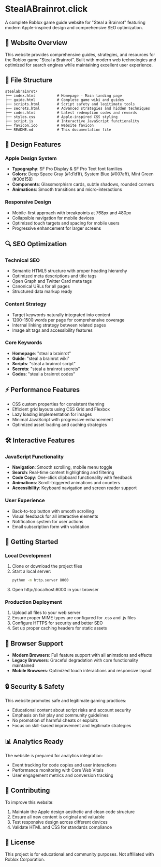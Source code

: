 # StealABrainrot.click

A complete Roblox game guide website for "Steal a Brainrot" featuring modern Apple-inspired design and comprehensive SEO optimization.

## 🎯 Website Overview

This website provides comprehensive guides, strategies, and resources for the Roblox game "Steal a Brainrot". Built with modern web technologies and optimized for search engines while maintaining excellent user experience.

## 📁 File Structure

```
stealabrainrot/
├── index.html          # Homepage - Main landing page
├── guide.html          # Complete game wiki and guides
├── scripts.html        # Script safety and legitimate tools
├── secrets.html        # Advanced strategies and hidden techniques
├── codes.html          # Latest redemption codes and rewards
├── styles.css          # Apple-inspired CSS styling
├── script.js           # Interactive JavaScript functionality
├── favicon.ico         # Website favicon
└── README.md           # This documentation file
```

## 🎨 Design Features

### Apple Design System
- **Typography**: SF Pro Display & SF Pro Text font families
- **Colors**: Deep Space Gray (#1d1d1f), System Blue (#007aff), Mint Green (#30d158)
- **Components**: Glassmorphism cards, subtle shadows, rounded corners
- **Animations**: Smooth transitions and micro-interactions

### Responsive Design
- Mobile-first approach with breakpoints at 768px and 480px
- Collapsible navigation for mobile devices
- Optimized touch targets and spacing for mobile users
- Progressive enhancement for larger screens

## 🔍 SEO Optimization

### Technical SEO
- Semantic HTML5 structure with proper heading hierarchy
- Optimized meta descriptions and title tags
- Open Graph and Twitter Card meta tags
- Canonical URLs for all pages
- Structured data markup ready

### Content Strategy
- Target keywords naturally integrated into content
- 1200-1500 words per page for comprehensive coverage
- Internal linking strategy between related pages
- Image alt tags and accessibility features

### Core Keywords
- **Homepage**: "steal a brainrot"
- **Guide**: "steal a brainrot wiki"
- **Scripts**: "steal a brainrot script"
- **Secrets**: "steal a brainrot secrets"
- **Codes**: "steal a brainrot codes"

## ⚡ Performance Features

- CSS custom properties for consistent theming
- Efficient grid layouts using CSS Grid and Flexbox
- Lazy loading implementation for images
- Minimal JavaScript with progressive enhancement
- Optimized asset loading and caching strategies

## 🛠️ Interactive Features

### JavaScript Functionality
- **Navigation**: Smooth scrolling, mobile menu toggle
- **Search**: Real-time content highlighting and filtering
- **Code Copy**: One-click clipboard functionality with feedback
- **Animations**: Scroll-triggered animations and counters
- **Accessibility**: Keyboard navigation and screen reader support

### User Experience
- Back-to-top button with smooth scrolling
- Visual feedback for all interactive elements
- Notification system for user actions
- Email subscription form with validation

## 🚀 Getting Started

### Local Development
1. Clone or download the project files
2. Start a local server:
   ```bash
   python -m http.server 8000
   ```
3. Open http://localhost:8000 in your browser

### Production Deployment
1. Upload all files to your web server
2. Ensure proper MIME types are configured for .css and .js files
3. Configure HTTPS for security and better SEO
4. Set up proper caching headers for static assets

## 📱 Browser Support

- **Modern Browsers**: Full feature support with all animations and effects
- **Legacy Browsers**: Graceful degradation with core functionality maintained
- **Mobile Browsers**: Optimized touch interactions and responsive layout

## 🔒 Security & Safety

This website promotes safe and legitimate gaming practices:
- Educational content about script risks and account security
- Emphasis on fair play and community guidelines
- No promotion of harmful cheats or exploits
- Focus on skill-based improvement and legitimate strategies

## 📊 Analytics Ready

The website is prepared for analytics integration:
- Event tracking for code copies and user interactions
- Performance monitoring with Core Web Vitals
- User engagement metrics and conversion tracking

## 🤝 Contributing

To improve this website:
1. Maintain the Apple design aesthetic and clean code structure
2. Ensure all new content is original and valuable
3. Test responsive design across different devices
4. Validate HTML and CSS for standards compliance

## 📄 License

This project is for educational and community purposes. Not affiliated with Roblox Corporation.